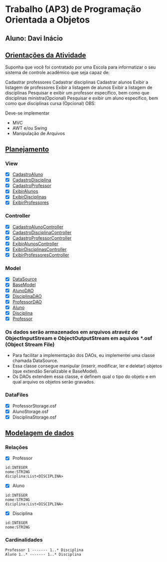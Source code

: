 # Trabalho (AP3) de Programação Orientada a Objetos
## Aluno: Davi Inácio

## [Orientações da Atividade](/planejamento/orientações.md)

Suponha que você foi contratado por uma Escola para informatizar o seu sistema de controle acadêmico que seja capaz de:

Cadastrar professores Cadastrar disciplinas Cadastrar alunos Exibir a listagem de professores Exibir a listagem de alunos Exibir a listagem de disciplinas Pesquisar e exibir um professor específico, bem como que disciplinas ministra(Opcional) Pesquisar e exibir um aluno específico, bem como que disciplinas cursa (Opcional) OBS:

Deve-se implementar
- MVC
- AWT e/ou Swing
- Manipulação de Arquivos

## [Planejamento](/planejamento/planejamento.md)

### View
- [x] [CadastroAluno](/src/com/daviinacio/poo/ap3/view/CadastroAluno.java)
- [x] [CadastroDisciplina](/src/com/daviinacio/poo/ap3/view/CadastroDisciplina.java)
- [x] [CadastroProfessor](/src/com/daviinacio/poo/ap3/view/CadastroProfessor.java)
- [x] [ExibirAlunos](/src/com/daviinacio/poo/ap3/view/ExibirAlunos.java)
- [x] [ExibirDisciplinas](/src/com/daviinacio/poo/ap3/view/ExibirDisciplinas.java)
- [x] [ExibirProfessores](/src/com/daviinacio/poo/ap3/view/ExibirProfessores.java)

### Controller
- [x] [CadastroAlunoController](/src/com/daviinacio/poo/ap3/controller/CadastroAlunoController.java)
- [x] [CadastroDisciplinaController](/src/com/daviinacio/poo/ap3/controller/CadastroDisciplinaController.java)
- [x] [CadastroProfessorController](/src/com/daviinacio/poo/ap3/controller/CadastroProfessorController.java)
- [x] [ExibirAlunosController](/src/com/daviinacio/poo/ap3/controller/ExibirAlunosController.java)
- [x] [ExibirDisciplinasController](/src/com/daviinacio/poo/ap3/controller/ExibirDisciplinasController.java)
- [x] [ExibirProfessoresController](/src/com/daviinacio/poo/ap3/controller/ExibirProfessoresController.java)

### Model
- [x] [DataSource](/src/com/daviinacio/poo/ap3/model/DataSource.java)
- [x] [BaseModel](/src/com/daviinacio/poo/ap3/model/BaseModel.java)
- [x] [AlunoDAO](/src/com/daviinacio/poo/ap3/model/AlunoDAO.java)
- [x] [DisciplinaDAO](/src/com/daviinacio/poo/ap3/model/DisciplinaDAO.java)
- [x] [ProfessorDAO](/src/com/daviinacio/poo/ap3/model/ProfessorDAO.java)
- [x] [Aluno](/src/com/daviinacio/poo/ap3/model/Aluno.java)
- [x] [Disciplina](/src/com/daviinacio/poo/ap3/model/Disciplina.java)
- [x] [Professor](/src/com/daviinacio/poo/ap3/model/Professor.java)

### Os dados serão armazenados em arquivos atravéz de ObjectInputStream e ObjectOutputStream em aquivos *.osf (Object Stream File)

- Para facilitar a implementação dos DAOs, eu implementei uma classe chamada DataSource.
- Essa classe consegue manipular (inserir, modificar, ler e deletar) objetos (que extendão Serializable e BaseModel).
- Os DAOs extendem essa classe, e definem qual o tipo do objeto e em qual arquivo os objetos serão gravados.

### DataFiles
- [x] ProfessorStorage.osf
- [x] AlunoStorage.osf
- [x] DisciplinaStorage.osf

## [Modelagem de dados](/planejamento/modelage%20de%20dados.md)

### Relações

- [x] Professor
```
id:INTEGER
nome:STRING
diciplina:List<DISCIPLINA>
```
	
- [x] Aluno
```
id:INTEGER
nome:STRING
diciplina:List<DISCIPLINA> 
```
	
	
- [x] Disciplina
```
id:INTEGER
nome:STRING
```
	
	
### Cardinalidades

```
Professor 1 ------- 1..* Disciplina
Aluno 1..* ------- 1..* Disciplina
```


